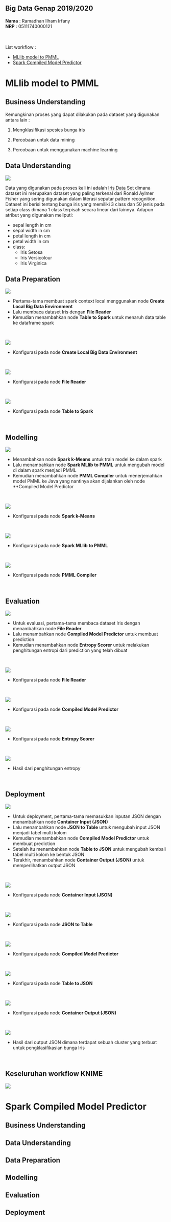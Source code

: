 ## Big Data Genap 2019/2020

**Nama**  : Ramadhan Ilham Irfany<br>
**NRP**   : 05111740000121<br><br><br>

List workflow :
- [MLlib model to PMML](https://github.com/rmdhnilham/big-data/tree/master/Tugas6#mllib-model-to-pmml)
- [Spark Compiled Model Predictor](https://github.com/rmdhnilham/big-data/tree/master/Tugas6#spark-compiled-model-predictor)

# MLlib model to PMML

## Business Understanding

Kemungkinan proses yang dapat dilakukan pada dataset yang digunakan antara lain :

1. Mengklasifikasi spesies bunga iris

2. Percobaan untuk data mining

3. Percobaan untuk menggunakan machine learning


## Data Understanding

![](Dokumentasi/dataset.PNG)

Data yang digunakan pada proses kali ini adalah [Iris Data Set](https://archive.ics.uci.edu/ml/datasets/Iris) dimana dataset ini  merupakan dataset yang paling terkenal dari Ronald Aylmer Fisher yang sering digunakan dalam literasi seputar pattern recognition. Dataset ini berisi tentang bunga iris yang memiliki 3 class dan 50 jenis pada setiap class dimana 1 class terpisah secara linear dari lainnya.
Adapun atribut yang digunakan meliputi:
- sepal length in cm
- sepal width in cm
- petal length in cm
- petal width in cm
- class:
   - Iris Setosa
   - Iris Versicolour
   - Iris Virginica 


## Data Preparation

![](Dokumentasi/dataprep.PNG)
- Pertama-tama membuat spark context local menggunakan node **Create Local Big Data Environment**
- Lalu membaca dataset Iris dengan **File Reader**
- Kemudian menambahkan node **Table to Spark** untuk menaruh data table ke dataframe spark
<br>

![](Dokumentasi/create-config.PNG)
- Konfigurasi pada node **Create Local Big Data Environment**
<br>

![](Dokumentasi/reader-config.PNG)
- Konfigurasi pada node **File Reader**
<br>

![](Dokumentasi/spark-config.PNG)
- Konfigurasi pada node **Table to Spark**
<br>


## Modelling

![](Dokumentasi/model.PNG)
- Menambahkan node **Spark k-Means** untuk train model ke dalam spark
- Lalu menambahkan node **Spark MLlib to PMML** untuk mengubah model di dalam spark menjadi PMML
- Kemudian menambahkan node **PMML Compiler** untuk menerjemahkan model PMML ke Java yang nantinya akan dijalankan oleh node **Compiled Model Predictor
<br>

![](Dokumentasi/kmeans-config.PNG)
- Konfigurasi pada node **Spark k-Means**
<br>

![](Dokumentasi/mllib-config.PNG)
- Konfigurasi pada node **Spark MLlib to PMML**
<br>

![](Dokumentasi/compiler-config.PNG)
- Konfigurasi pada node **PMML Compiler**
<br>


## Evaluation

![](Dokumentasi/eval.PNG)
- Untuk evaluasi, pertama-tama membaca dataset Iris dengan menambahkan node **File Reader**
- Lalu menambahkan node **Compiled Model Predictor** untuk membuat prediction
- Kemudian menambahkan node **Entropy Scorer** untuk melakukan penghitungan entropi dari prediction yang telah dibuat
<br>

![](Dokumentasi/reader1-config.PNG)
- Konfigurasi pada node **File Reader**
<br>

![](Dokumentasi/predictor-config.PNG)
- Konfigurasi pada node **Compiled Model Predictor**
<br>

![](Dokumentasi/scorer-config.PNG)
- Konfigurasi pada node **Entropy Scorer**
<br>

![](Dokumentasi/scorer-result.PNG)
- Hasil dari penghitungan entropy
<br>


## Deployment

![](Dokumentasi/deploy.PNG)
- Untuk deployment, pertama-tama memasukkan inputan JSON dengan menambahkan node **Container Input (JSON)**
- Lalu menambahkan node **JSON to Table** untuk mengubah input JSON menjadi tabel multi kolom
- Kemudian menambahkan node **Compiled Model Predictor** untuk membuat prediction
- Setelah itu menambahkan node **Table to JSON** untuk mengubah kembali tabel multi kolom ke bentuk JSON
- Terakhir, menambahkan node **Container Output (JSON)** untuk memperlihatkan output JSON
<br>

![](Dokumentasi/container-config.PNG)
- Konfigurasi pada node **Container Input (JSON)**
<br>

![](Dokumentasi/json-config.PNG)
- Konfigurasi pada node **JSON to Table**
<br>

![](Dokumentasi/predictor-config.PNG)
- Konfigurasi pada node **Compiled Model Predictor**
<br>

![](Dokumentasi/table-config.PNG)
- Konfigurasi pada node **Table to JSON**
<br>

![](Dokumentasi/output-config.PNG)
- Konfigurasi pada node **Container Output (JSON)**
<br>

![](Dokumentasi/scorer-result.PNG)
- Hasil dari output JSON dimana terdapat sebuah cluster yang terbuat untuk pengklasifikasian bunga Iris
<br>

## Keseluruhan workflow KNIME

![](Dokumentasi/knime.PNG)

# Spark Compiled Model Predictor

## Business Understanding

 
## Data Understanding


## Data Preparation


## Modelling


## Evaluation


## Deployment

